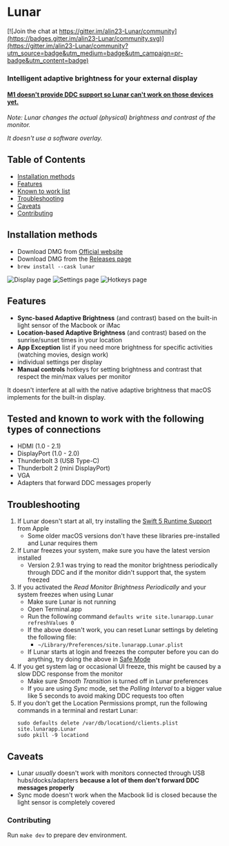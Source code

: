 # Lunar

[![Join the chat at https://gitter.im/alin23-Lunar/community](https://badges.gitter.im/alin23-Lunar/community.svg)](https://gitter.im/alin23-Lunar/community?utm_source=badge&utm_medium=badge&utm_campaign=pr-badge&utm_content=badge)

### Intelligent adaptive brightness for your external display

#### [M1 doesn't provide DDC support so Lunar can't work on those devices yet.](https://github.com/alin23/Lunar/issues/210)

*Note: Lunar changes the actual (physical) brightness and contrast of the monitor.*

*It doesn't use a software overlay.*

## Table of Contents
- [Installation methods](#installation-methods)
- [Features](#features)
- [Known to work list](#tested-and-known-to-work-with-the-following-types-of-connections)
- [Troubleshooting](#troubleshooting)
- [Caveats](#caveats)
- [Contributing](#contributing)

## Installation methods
- Download DMG from [Official website](https://lunar.fyi)
- Download DMG from the [Releases page](https://github.com/alin23/Lunar/releases)
- `brew install --cask lunar`

![Display page](Images/display.png)
![Settings page](Images/settings.png)
![Hotkeys page](Images/hotkeys.png)


## Features
- **Sync-based Adaptive Brightness** (and contrast) based on the built-in light sensor of the Macbook or iMac
- **Location-based Adaptive Brightness** (and contrast) based on the sunrise/sunset times in your location
- **App Exception** list if you need more brightness for specific activities (watching movies, design work)
- individual settings per display
- **Manual controls** hotkeys for setting brightness and contrast that respect the min/max values per monitor

It doesn't interfere at all with the native adaptive brightness that macOS implements for the built-in display.

## Tested and known to work with the following types of connections
- HDMI (1.0 - 2.1)
- DisplayPort (1.0 - 2.0)
- Thunderbolt 3 (USB Type-C)
- Thunderbolt 2 (mini DisplayPort)
- VGA
- Adapters that forward DDC messages properly

## Troubleshooting
1. If Lunar doesn't start at all, try installing the [Swift 5 Runtime Support](https://support.apple.com/kb/DL1998?locale=en_US) from Apple
    - Some older macOS versions don't have these libraries pre-installed and Lunar requires them 
2. If Lunar freezes your system, make sure you have the latest version installed
    - Version 2.9.1 was trying to read the monitor brightness periodically through DDC and if the monitor didn't support that, the system freezed
3. If you activated the *Read Monitor Brightness Periodically* and your system freezes when using Lunar
    - Make sure Lunar is not running
    - Open Terminal.app
    - Run the following command `defaults write site.lunarapp.Lunar refreshValues 0`
    - If the above doesn't work, you can reset Lunar settings by deleting the following file:
        - `~/Library/Preferences/site.lunarapp.Lunar.plist`
    - If Lunar starts at login and freezes the computer before you can do anything, try doing the above in [Safe Mode](https://support.apple.com/en-us/HT201262)
4. If you get system lag or occasional UI freeze, this might be caused by a slow DDC response from the monitor
    - Make sure *Smooth Transition* is turned off in Lunar preferences
    - If you are using *Sync* mode, set the *Polling Interval* to a bigger value like 5 seconds to avoid making DDC requests too often
5. If you don't get the Location Permissions prompt, run the following commands in a terminal and restart Lunar:
    ```shell
    sudo defaults delete /var/db/locationd/clients.plist site.lunarapp.Lunar
    sudo pkill -9 locationd
    ```

## Caveats
- Lunar *usually* doesn't work with monitors connected through USB hubs/docks/adapters **because a lot of them don't forward DDC messages properly**
- Sync mode doesn't work when the Macbook lid is closed because the light sensor is completely covered

### Contributing
Run `make dev` to prepare dev environment.
